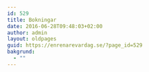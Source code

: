 ```yaml
---
id: 529
title: Bokningar
date: 2016-06-28T09:48:03+02:00
author: admin
layout: oldpages
guid: https://enrenarevardag.se/?page_id=529
bakgrund:
  - ""
---
```

